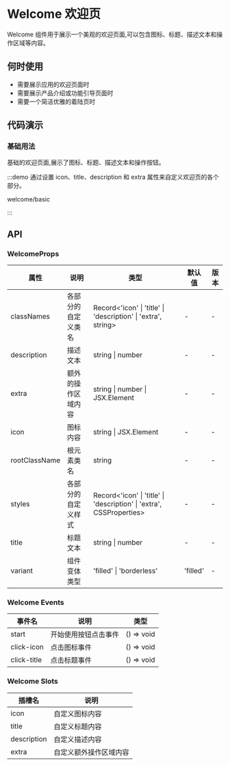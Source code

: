 # Welcome 欢迎页

Welcome 组件用于展示一个美观的欢迎页面,可以包含图标、标题、描述文本和操作区域等内容。

## 何时使用

- 需要展示应用的欢迎页面时
- 需要展示产品介绍或功能引导页面时
- 需要一个简洁优雅的着陆页时

## 代码演示

### 基础用法

基础的欢迎页面,展示了图标、标题、描述文本和操作按钮。

:::demo 通过设置 icon、title、description 和 extra 属性来自定义欢迎页的各个部分。

welcome/basic

:::

## API

### WelcomeProps

| 属性 | 说明 | 类型 | 默认值 | 版本 |
| --- | --- | --- | --- | --- |
| classNames | 各部分的自定义类名 | Record<'icon' \| 'title' \| 'description' \| 'extra', string> | - | - |
| description | 描述文本 | string \| number | - | - |
| extra | 额外的操作区域内容 | string \| number \| JSX.Element | - | - |
| icon | 图标内容 | string \| JSX.Element | - | - |
| rootClassName | 根元素类名 | string | - | - |
| styles | 各部分的自定义样式 | Record<'icon' \| 'title' \| 'description' \| 'extra', CSSProperties> | - | - |
| title | 标题文本 | string \| number | - | - |
| variant | 组件变体类型 | 'filled' \| 'borderless' | 'filled' | - |

### Welcome Events

| 事件名 | 说明 | 类型 |
| --- | --- | --- |
| start | 开始使用按钮点击事件 | () => void |
| click-icon | 点击图标事件 | () => void |
| click-title | 点击标题事件 | () => void |

### Welcome Slots

| 插槽名 | 说明 |
| --- | --- |
| icon | 自定义图标内容 |
| title | 自定义标题内容 |
| description | 自定义描述内容 |
| extra | 自定义额外操作区域内容 |
